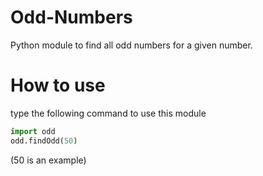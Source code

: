 # Odd-Numbers
Python module to find all odd numbers for a given number.<br/>
# How to use
type the following command to use this module
```python
import odd
odd.findOdd(50)
```
(50 is an example)

